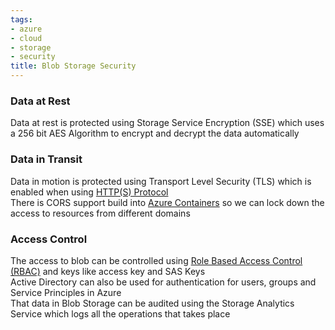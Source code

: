 ```yaml
---
tags:
- azure
- cloud
- storage
- security
title: Blob Storage Security
---
```


### Data at Rest

Data at rest is protected using Storage Service Encryption (SSE) which uses a 256 bit AES   Algorithm to encrypt and decrypt the data automatically  

### Data in Transit

Data in motion is protected using Transport Level Security (TLS) which is enabled when using [HTTP(S) Protocol](../../../computer-networks/network-protocols/https-protocol.md)  
There is CORS support build into [Azure Containers](azure-containers.md) so we can lock down the access to resources from different domains

### Access Control

The access to blob can be controlled using [Role Based Access Control (RBAC)](../azure-security-services/role-based-access-control-rbac.md) and keys like access key and SAS Keys  
Active Directory can also be used for authentication for users, groups and Service Principles in Azure  
That data in Blob Storage can be audited using the Storage Analytics Service which logs all the operations that takes place